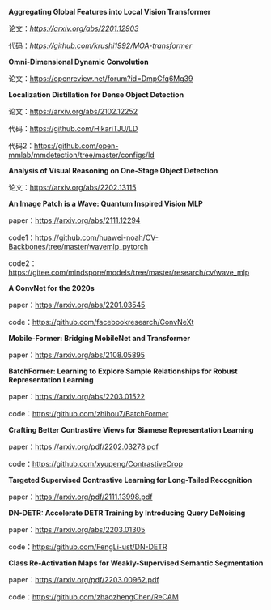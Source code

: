 **Aggregating Global Features into Local Vision Transformer**

论文：*https://arxiv.org/abs/2201.12903*

代码：*https://github.com/krushi1992/MOA-transformer*



**Omni-Dimensional Dynamic Convolution**

论文：https://openreview.net/forum?id=DmpCfq6Mg39



**Localization Distillation for Dense Object Detection**

论文：https://arxiv.org/abs/2102.12252

代码：https://github.com/HikariTJU/LD

代码2：https://github.com/open-mmlab/mmdetection/tree/master/configs/ld



**Analysis of Visual Reasoning on One-Stage Object Detection**

论文：https://arxiv.org/abs/2202.13115



**An Image Patch is a Wave: Quantum Inspired Vision MLP**

paper：https://arxiv.org/abs/2111.12294

code1：https://github.com/huawei-noah/CV-Backbones/tree/master/wavemlp_pytorch

code2：https://gitee.com/mindspore/models/tree/master/research/cv/wave_mlp



**A ConvNet for the 2020s**

paper：https://arxiv.org/abs/2201.03545

code：https://github.com/facebookresearch/ConvNeXt



**Mobile-Former: Bridging MobileNet and Transformer**

paper：https://arxiv.org/abs/2108.05895



**BatchFormer: Learning to Explore Sample Relationships for Robust Representation Learning**

paper：https://arxiv.org/abs/2203.01522

code：https://github.com/zhihou7/BatchFormer



**Crafting Better Contrastive Views for Siamese Representation Learning**

paper：https://arxiv.org/pdf/2202.03278.pdf

code：https://github.com/xyupeng/ContrastiveCrop



**Targeted Supervised Contrastive Learning for Long-Tailed Recognition**

paper：https://arxiv.org/pdf/2111.13998.pdf



**DN-DETR: Accelerate DETR Training by Introducing Query DeNoising**

paper：https://arxiv.org/abs/2203.01305

code：https://github.com/FengLi-ust/DN-DETR



**Class Re-Activation Maps for Weakly-Supervised Semantic Segmentation**

paper：https://arxiv.org/pdf/2203.00962.pdf

code：https://github.com/zhaozhengChen/ReCAM